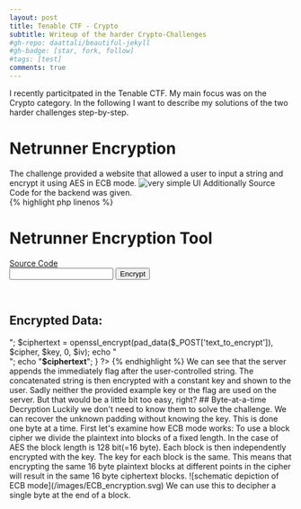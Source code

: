 ```yaml
---
layout: post
title: Tenable CTF - Crypto
subtitle: Writeup of the harder Crypto-Challenges
#gh-repo: daattali/beautiful-jekyll
#gh-badge: [star, fork, follow]
#tags: [test]
comments: true
---
```


I recently particitpated in the Tenable CTF. My main focus was on the Crypto category. In the following I want to describe my solutions of the two harder challenges step-by-step.  
# Netrunner Encryption
The challenge provided a website that allowed a user to input a string and encrypt it using AES in ECB mode.
![very simple UI](/images/netrunner_enc1.png)
Additionally Source Code for the backend was given.  
{% highlight php linenos %}
<html>
<body>
  <h1>Netrunner Encryption Tool</h1>
  <a href="netrun.txt">Source Code</a>
  <form method=post action="crypto.php">
  <input type=text name="text_to_encrypt">
  <input type="submit" name="do_encrypt" value="Encrypt">
  </form>

<?php

function pad_data($data)
{
  $flag = "flag{wouldnt_y0u_lik3_to_know}"; 

  $pad_len = (16 - (strlen($data.$flag) % 16));
  return $data . $flag . str_repeat(chr($pad_len), $pad_len);
}

if(isset($_POST["do_encrypt"]))
{
  $cipher = "aes-128-ecb";
  $iv  = hex2bin('00000000000000000000000000000000');
  $key = hex2bin('74657374696E676B6579313233343536');
  echo "</br><br><h2>Encrypted Data:</h2>";
  $ciphertext = openssl_encrypt(pad_data($_POST['text_to_encrypt']), $cipher, $key, 0, $iv); 

  echo "<br/>";
  echo "<b>$ciphertext</b>";
}
?>
</body>
</html>
{% endhighlight %}
We can see that the server appends the immediately flag after the user-controlled string. The concatenated string is then encrypted with a constant key and shown to the user. Sadly neither the provided example key or the flag are used on the server. But that would be a little bit too easy, right?  
## Byte-at-a-time Decryption
Luckily we don't need to know them to solve the challenge. We can recover the unknown padding without knowing the key. This is done one byte at a time.  
First let's examine how ECB mode works:  
To use a block cipher we divide the plaintext into blocks of a fixed length. In the case of AES the block length is 128 bit(=16 byte).  
Each block is then independently encrypted with the key. The key for each block is the same. This means that encrypting the same 16 byte plaintext blocks at different points in the cipher will result in the same 16 byte ciphertext blocks.  
![schematic depiction of ECB mode](/images/ECB_encryption.svg)  
We can use this to decipher a single byte at the end of a block. 